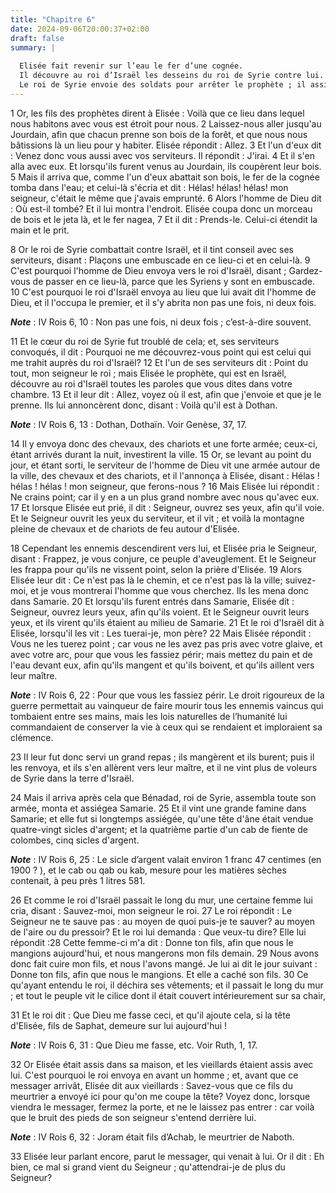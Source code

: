 ```yaml
---
title: "Chapitre 6"
date: 2024-09-06T20:00:37+02:00
draft: false
summary: |
  
  Elisée fait revenir sur l’eau le fer d’une cognée.
  Il découvre au roi d’Israël les desseins du roi de Syrie contre lui.
  Le roi de Syrie envoie des soldats pour arrêter le prophète ; il assiège Samarie et y cause une grande famine.
---
```



1 Or, les fils des prophètes dirent à Elisée : Voilà que ce lieu dans lequel nous habitons avec vous est étroit pour nous. 2 Laissez-nous aller jusqu'au Jourdain, afin que chacun prenne son bois de la forêt, et que nous nous bâtissions là un lieu pour y habiter. Elisée répondit : Allez. 3 Et l'un d'eux dit : Venez donc vous aussi avec vos serviteurs. Il répondit : J'irai. 4 Et il s'en alla avec eux. Et lorsqu'ils furent venus au Jourdain, ils coupèrent leur bois. 5 Mais il arriva que, comme l'un d'eux abattait son bois, le fer de la cognée tomba dans l'eau; et celui-là s'écria et dit : Hélas! hélas! hélas! mon seigneur, c'était le même que j'avais emprunté. 6 Alors l'homme de Dieu dit : Où est-il tombé? Et il lui montra l'endroit. Elisée coupa donc un morceau de bois et le jeta là, et le fer nagea, 7 Et il dit : Prends-le. Celui-ci étendit la main et le prit.


8 Or le roi de Syrie combattait contre Israël, et il tint conseil avec ses serviteurs, disant : Plaçons une embuscade en ce lieu-ci et en celui-là. 9 C'est pourquoi l'homme de Dieu envoya vers le roi d'Israël, disant ; Gardez-vous de passer en ce lieu-là, parce que les Syriens y sont en embuscade. 10 C'est pourquoi le roi d'Israël envoya au lieu que lui avait dit l'homme de Dieu, et il l'occupa le premier, et il s'y abrita non pas une fois, ni deux fois.

***Note*** :  IV Rois 6, 10 : Non pas une fois, ni deux fois ; c’est-à-dire souvent.

11 Et le cœur du roi de Syrie fut troublé de cela; et, ses serviteurs convoqués, il dit : Pourquoi ne me découvrez-vous point qui est celui qui me trahit auprès du roi d'Israël? 12 Et l'un de ses serviteurs dit : Point du tout, mon seigneur le roi ; mais Elisée le prophète, qui est en Israël, découvre au roi d'Israël toutes les paroles que vous dites dans votre chambre. 13 Et il leur dit : Allez, voyez où il est, afin que j'envoie et que je le prenne. Ils lui annoncèrent donc, disant : Voilà qu'il est à Dothan.

***Note*** :  IV Rois 6, 13 : Dothan, Dothaïn. Voir Genèse, 37, 17.

14 Il y envoya donc des chevaux, des chariots et une forte armée; ceux-ci, étant arrivés durant la nuit, investirent la ville. 15 Or, se levant au point du jour, et étant sorti, le serviteur de l'homme de Dieu vit une armée autour de la ville, des chevaux et des chariots, et il l'annonça à Elisée, disant : Hélas ! hélas ! hélas ! mon seigneur, que ferons-nous ? 16 Mais Elisée lui répondit : Ne crains point; car il y en a un plus grand nombre avec nous qu'avec eux. 17 Et lorsque Elisée eut prié, il dit : Seigneur, ouvrez ses yeux, afin qu'il voie. Et le Seigneur ouvrit les yeux du serviteur, et il vit ; et voilà la montagne pleine de chevaux et de chariots de feu autour d'Elisée.


18 Cependant les ennemis descendirent vers lui, et Elisée pria le Seigneur, disant : Frappez, je vous conjure, ce peuple d'aveuglement. Et le Seigneur les frappa pour qu'ils ne vissent point, selon la prière d'Elisée. 19 Alors Elisée leur dit : Ce n'est pas là le chemin, et ce n'est pas là la ville; suivez-moi, et je vous montrerai l'homme que vous cherchez. Ils les mena donc dans Samarie. 20 Et lorsqu'ils furent entrés dans Samarie, Elisée dit : Seigneur, ouvrez leurs yeux, afin qu'ils voient. Et le Seigneur ouvrit leurs yeux, et ils virent qu'ils étaient au milieu de Samarie. 21 Et le roi d'Israël dit à Elisée, lorsqu'il les vit : Les tuerai-je, mon père? 22 Mais Elisée répondit : Vous ne les tuerez point ; car vous ne les avez pas pris avec votre glaive, et avec votre arc, pour que vous les fassiez périr; mais mettez du pain et de l'eau devant eux, afin qu'ils mangent et qu'ils boivent, et qu'ils aillent vers leur maître.

***Note*** :  IV Rois 6, 22 : Pour que vous les fassiez périr. Le droit rigoureux de la guerre permettait au vainqueur de faire mourir tous les ennemis vaincus qui tombaient entre ses mains, mais les lois naturelles de l’humanité lui commandaient de conserver la vie à ceux qui se rendaient et imploraient sa clémence.

23 Il leur fut donc servi un grand repas ; ils mangèrent et ils burent; puis il les renvoya, et ils s'en allèrent vers leur maître, et il ne vint plus de voleurs de Syrie dans la terre d'Israël.


24 Mais il arriva après cela que Bénadad, roi de Syrie, assembla toute son armée, monta et assiégea Samarie. 25 Et il vint une grande famine dans Samarie; et elle fut si longtemps assiégée, qu'une tête d'âne était vendue quatre-vingt sicles d'argent; et la quatrième partie d'un cab de fiente de colombes, cinq sicles d'argent.

***Note*** :  IV Rois 6, 25 : Le sicle d’argent valait environ 1 franc 47 centimes (en 1900 ? ), et le cab ou qab ou kab, mesure pour les matières sèches contenait, à peu près 1 litres 581.

26 Et comme le roi d'Israël passait le long du mur, une certaine femme lui cria, disant : Sauvez-moi, mon seigneur le roi. 27 Le roi répondit : Le Seigneur ne te sauve pas : au moyen de quoi puis-je te sauver? au moyen de l'aire ou du pressoir? Et le roi lui demanda : Que veux-tu dire? Elle lui répondit :28 Cette femme-ci m'a dit : Donne ton fils, afin que nous le mangions aujourd'hui, et nous mangerons mon fils demain. 29 Nous avons donc fait cuire mon fils, et nous l'avons mangé. Je lui ai dit le jour suivant : Donne ton fils, afin que nous le mangions. Et elle a caché son fils. 30 Ce qu'ayant entendu le roi, il déchira ses vêtements; et il passait le long du mur ; et tout le peuple vit le cilice dont il était couvert intérieurement sur sa chair,


31 Et le roi dit : Que Dieu me fasse ceci, et qu'il ajoute cela, si la tête d'Elisée, fils de Saphat, demeure sur lui aujourd'hui !

***Note*** :  IV Rois 6, 31 : Que Dieu me fasse, etc. Voir Ruth, 1, 17.

32 Or Elisée était assis dans sa maison, et les vieillards étaient assis avec lui. C'est pourquoi le roi envoya en avant un homme ; et, avant que ce messager arrivât, Elisée dit aux vieillards : Savez-vous que ce fils du meurtrier a envoyé ici pour qu'on me coupe la tête? Voyez donc, lorsque viendra le messager, fermez la porte, et ne le laissez pas entrer : car voilà que le bruit des pieds de son seigneur s'entend derrière lui.

***Note*** :  IV Rois 6, 32 : Joram était fils d’Achab, le meurtrier de Naboth.

33 Elisée leur parlant encore, parut le messager, qui venait à lui. Or il dit : Eh bien, ce mal si grand vient du Seigneur ; qu'attendrai-je de plus du Seigneur?

